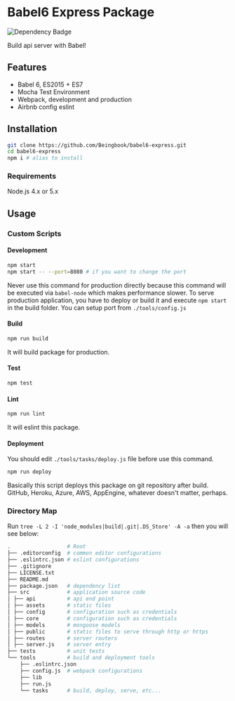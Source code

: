 # Babel6 Express Package
![Dependency Badge](https://david-dm.org/Beingbook/babel6-express.svg)

Build api server with Babel!

## Features

* Babel 6, ES2015 + ES7
* Mocha Test Environment
* Webpack, development and production
* Airbnb config eslint

## Installation

```sh
git clone https://github.com/Beingbook/babel6-express.git
cd babel6-express
npm i # alias to install
```

### Requirements

Node.js 4.x or 5.x

## Usage

### Custom Scripts

#### Development

```sh
npm start
npm start -- --port=8080 # if you want to change the port
```

Never use this command for production directly because this command will be executed via `babel-node` which makes performance slower.
To serve production application, you have to deploy or build it and execute `npm start` in the build folder.
You can setup port from `./tools/config.js`

#### Build

```sh
npm run build
```

It will build package for production.

#### Test

```sh
npm test
```

#### Lint

```sh
npm run lint
```

It will eslint this package.

#### Deployment

You should edit `./tools/tasks/deploy.js` file before use this command.

```sh
npm run deploy
```

Basically this script deploys this package on git repository after build.
GitHub, Heroku, Azure, AWS, AppEngine, whatever doesn't matter, perhaps.

### Directory Map

Run `tree -L 2 -I 'node_modules|build|.git|.DS_Store' -A -a` then you will see below:

```sh
.                  # Root
├── .editorconfig  # common editor configurations
├── .eslintrc.json # eslint configurations
├── .gitignore
├── LICENSE.txt
├── README.md
├── package.json   # dependency list
├── src            # application source code
│ ├── api          # api end point
│ ├── assets       # static files
│ ├── config       # configuration such as credentials
│ ├── core         # configuration such as credentials
│ ├── models       # mongoose models
│ ├── public       # static files to serve through http or https
│ ├── routes       # server routers
│ ├── server.js    # server entry
├── tests          # unit tests
└── tools          # build and deployment tools
    ├── .eslintrc.json
    ├── config.js  # webpack configurations
    ├── lib
    ├── run.js
    └── tasks      # build, deploy, serve, etc...
```
